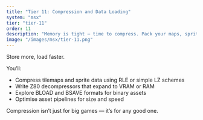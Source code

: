 ```yaml
---
title: "Tier 11: Compression and Data Loading"
system: "msx"
tier: "tier-11"
order: 11
description: "Memory is tight — time to compress. Pack your maps, sprites, and music, then write decompressors that run cleanly in Z80."
image: "/images/msx/tier-11.png"
---
```


Store more, load faster.

You’ll:
- Compress tilemaps and sprite data using RLE or simple LZ schemes
- Write Z80 decompressors that expand to VRAM or RAM
- Explore BLOAD and BSAVE formats for binary assets
- Optimise asset pipelines for size and speed

Compression isn’t just for big games — it’s for any good one.
